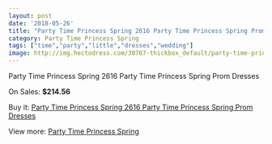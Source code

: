 ```yaml
---
layout: post
date: '2018-05-26'
title: "Party Time Princess Spring 2616 Party Time Princess Spring Prom Dresses"
category: Party Time Princess Spring
tags: ["time","party","little","dresses","wedding"]
image: http://img.hectodress.com/30767-thickbox_default/party-time-princess-spring-2616-party-time-princess-spring-prom-dresses.jpg
---
```

Party Time Princess Spring 2616 Party Time Princess Spring Prom Dresses

On Sales: **$214.56**
<a href="https://www.hectodress.com/party-time-princess-spring/14146-party-time-princess-spring-2616-party-time-princess-spring-prom-dresses.html"><amp-img layout="responsive" width="600" height="600" src="//img.hectodress.com/30767-thickbox_default/party-time-princess-spring-2616-party-time-princess-spring-prom-dresses.jpg" alt="Party Time Princess Spring 2616 Party Time Princess Spring Prom Dresses 0" /></a>
<a href="https://www.hectodress.com/party-time-princess-spring/14146-party-time-princess-spring-2616-party-time-princess-spring-prom-dresses.html"><amp-img layout="responsive" width="600" height="600" src="//img.hectodress.com/30768-thickbox_default/party-time-princess-spring-2616-party-time-princess-spring-prom-dresses.jpg" alt="Party Time Princess Spring 2616 Party Time Princess Spring Prom Dresses 1" /></a>

Buy it: [Party Time Princess Spring 2616 Party Time Princess Spring Prom Dresses](https://www.hectodress.com/party-time-princess-spring/14146-party-time-princess-spring-2616-party-time-princess-spring-prom-dresses.html "Party Time Princess Spring 2616 Party Time Princess Spring Prom Dresses")

View more: [Party Time Princess Spring](https://www.hectodress.com/244-party-time-princess-spring "Party Time Princess Spring")